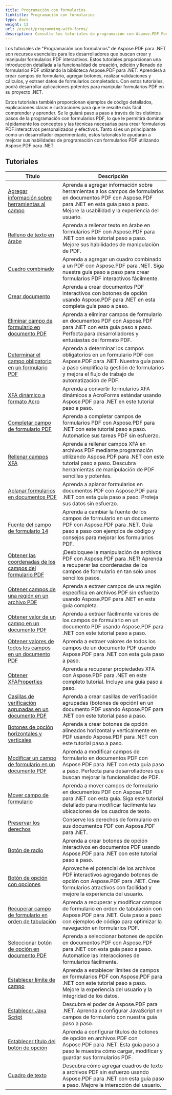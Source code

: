 ```yaml
---
title: Programación con formularios
linktitle: Programación con formularios
type: docs
weight: 13
url: /es/net/programming-with-forms/
description: Consulte los tutoriales de programación con Aspose.PDF Forms para .NET para crear y administrar formularios interactivos en sus archivos PDF.
---
```

Los tutoriales de "Programación con formularios" de Aspose.PDF para .NET son recursos esenciales para los desarrolladores que buscan crear y manipular formularios PDF interactivos. Estos tutoriales proporcionan una introducción detallada a la funcionalidad de creación, edición y llenado de formularios PDF utilizando la biblioteca Aspose.PDF para .NET. Aprenderá a crear campos de formulario, agregar botones, realizar validaciones y cálculos, y extraer datos de formularios completados. Con estos tutoriales, podrá desarrollar aplicaciones potentes para manipular formularios PDF en su proyecto .NET.

Estos tutoriales también proporcionan ejemplos de código detallados, explicaciones claras e ilustraciones para que le resulte más fácil comprender y aprender. Se le guiará paso a paso a través de los distintos pasos de la programación con formularios PDF, lo que le permitirá dominar rápidamente los conceptos y las técnicas necesarias para crear formularios PDF interactivos personalizados y efectivos. Tanto si es un principiante como un desarrollador experimentado, estos tutoriales le ayudarán a mejorar sus habilidades de programación con formularios PDF utilizando Aspose.PDF para .NET.

## Tutoriales
| Título | Descripción |
| --- | --- | 
| [Agregar información sobre herramientas al campo](./add-tooltip-to-field/) | Aprenda a agregar información sobre herramientas a los campos de formularios en documentos PDF con Aspose.PDF para .NET en esta guía paso a paso. Mejore la usabilidad y la experiencia del usuario. |  
| [Relleno de texto en árabe](./arabic-text-filling/) | Aprenda a rellenar texto en árabe en formularios PDF con Aspose.PDF para .NET con este tutorial paso a paso. Mejore sus habilidades de manipulación de PDF. |  
| [Cuadro combinado](./combo-box/) | Aprenda a agregar un cuadro combinado a un PDF con Aspose.PDF para .NET. Siga nuestra guía paso a paso para crear formularios PDF interactivos fácilmente. |  
| [Crear documento](./create-doc/) | Aprenda a crear documentos PDF interactivos con botones de opción usando Aspose.PDF para .NET en esta completa guía paso a paso. |  
| [Eliminar campo de formulario en documento PDF](./delete-form-field/) | Aprenda a eliminar campos de formulario en documentos PDF con Aspose.PDF para .NET con esta guía paso a paso. Perfecta para desarrolladores y entusiastas del formato PDF. |  
| [Determinar el campo obligatorio en un formulario PDF](./determine-required-field/) | Aprenda a determinar los campos obligatorios en un formulario PDF con Aspose.PDF para .NET. Nuestra guía paso a paso simplifica la gestión de formularios y mejora el flujo de trabajo de automatización de PDF. |  
| [XFA dinámico a formato Acro](./dynamic-xfa-to-acro-form/) | Aprenda a convertir formularios XFA dinámicos a AcroForms estándar usando Aspose.PDF para .NET en este tutorial paso a paso. |  
| [Completar campo de formulario PDF](./fill-form-field/) | Aprenda a completar campos de formularios PDF con Aspose.PDF para .NET con este tutorial paso a paso. Automatice sus tareas PDF sin esfuerzo. |  
| [Rellenar campos XFA](./fill-xfafields/) | Aprenda a rellenar campos XFA en archivos PDF mediante programación utilizando Aspose.PDF para .NET con este tutorial paso a paso. Descubra herramientas de manipulación de PDF sencillas y potentes. |  
| [Aplanar formularios en documentos PDF](./flatten-forms/) | Aprenda a aplanar formularios en documentos PDF con Aspose.PDF para .NET con esta guía paso a paso. Proteja sus datos sin esfuerzo. |  
| [Fuente del campo de formulario 14](./form-field-font-14/) | Aprenda a cambiar la fuente de los campos de formulario en un documento PDF con Aspose.PDF para .NET. Guía paso a paso con ejemplos de código y consejos para mejorar los formularios PDF. |  
| [Obtener las coordenadas de los campos del formulario PDF](./get-coordinates/) | ¡Desbloquee la manipulación de archivos PDF con Aspose.PDF para .NET! Aprenda a recuperar las coordenadas de los campos de formulario en tan solo unos sencillos pasos. |  
| [Obtener campos de una región en un archivo PDF](./get-fields-from-region/) | Aprenda a extraer campos de una región específica en archivos PDF sin esfuerzo usando Aspose.PDF para .NET en esta guía completa. |  
| [Obtener valor de un campo en un documento PDF](./get-value-from-field/) | Aprenda a extraer fácilmente valores de los campos de formulario en un documento PDF usando Aspose.PDF para .NET con este tutorial paso a paso. |  
| [Obtener valores de todos los campos en un documento PDF](./get-values-from-all-fields/) | Aprenda a extraer valores de todos los campos de un documento PDF usando Aspose.PDF para .NET con esta guía paso a paso. |  
| [Obtener XFAProperties](./get-xfaproperties/) | Aprenda a recuperar propiedades XFA con Aspose.PDF para .NET en este completo tutorial. Incluye una guía paso a paso. |  
| [Casillas de verificación agrupadas en un documento PDF](./grouped-check-boxes/) | Aprenda a crear casillas de verificación agrupadas (botones de opción) en un documento PDF usando Aspose.PDF para .NET con este tutorial paso a paso. |  
| [Botones de opción horizontales y verticales](./horizontally-and-vertically-radio-buttons/) | Aprenda a crear botones de opción alineados horizontal y verticalmente en PDF usando Aspose.PDF para .NET con este tutorial paso a paso. |  
| [Modificar un campo de formulario en un documento PDF](./modify-form-field/) | Aprenda a modificar campos de formulario en documentos PDF con Aspose.PDF para .NET con esta guía paso a paso. Perfecta para desarrolladores que buscan mejorar la funcionalidad de PDF. |  
| [Mover campo de formulario](./move-form-field/) | Aprenda a mover campos de formulario en documentos PDF con Aspose.PDF para .NET con esta guía. Siga este tutorial detallado para modificar fácilmente las ubicaciones de los cuadros de texto. |  
| [Preservar los derechos](./preserve-rights/) | Conserve los derechos de formulario en sus documentos PDF con Aspose.PDF para .NET. |  
| [Botón de radio](./radio-button/) | Aprenda a crear botones de opción interactivos en documentos PDF usando Aspose.PDF para .NET con este tutorial paso a paso. |  
| [Botón de opción con opciones](./radio-button-with-options/) | Aproveche el potencial de los archivos PDF interactivos agregando botones de opción con Aspose.PDF para .NET. Cree formularios atractivos con facilidad y mejore la experiencia del usuario. |  
| [Recuperar campo de formulario en orden de tabulación](./retrieve-form-field-in-tab-order/) | Aprenda a recuperar y modificar campos de formulario en orden de tabulación con Aspose.PDF para .NET. Guía paso a paso con ejemplos de código para optimizar la navegación en formularios PDF. |  
| [Seleccionar botón de opción en documento PDF](./select-radio-button/) | Aprenda a seleccionar botones de opción en documentos PDF con Aspose.PDF para .NET con esta guía paso a paso. Automatice las interacciones de formularios fácilmente. |  
| [Establecer límite de campo](./set-field-limit/) | Aprenda a establecer límites de campos en formularios PDF con Aspose.PDF para .NET con este tutorial paso a paso. Mejore la experiencia del usuario y la integridad de los datos. |  
| [Establecer Java Script](./set-java-script/) | Descubra el poder de Aspose.PDF para .NET. Aprenda a configurar JavaScript en campos de formulario con nuestra guía paso a paso. |  
| [Establecer título del botón de opción](./set-radio-button-caption/) | Aprenda a configurar títulos de botones de opción en archivos PDF con Aspose.PDF para .NET. Esta guía paso a paso le muestra cómo cargar, modificar y guardar sus formularios PDF. |  
| [Cuadro de texto](./text-box/) | Descubra cómo agregar cuadros de texto a archivos PDF sin esfuerzo usando Aspose.PDF para .NET con esta guía paso a paso. Mejore la interacción del usuario. |  